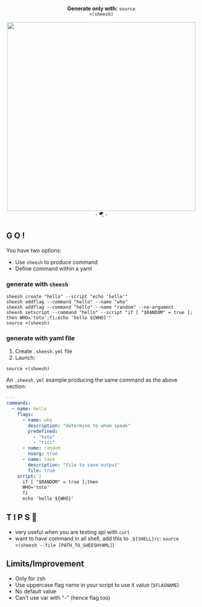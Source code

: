 
<div align=center>

<br><strong>Generate only with:</strong>
<code>source <(sheesh)</code>

<img width=500 src="https://user-images.githubusercontent.com/14805903/215820436-2e7d553e-48c0-4232-b286-f21ae8c3ef1e.png">
<br><strong>·</strong> 🪂 <strong>·</strong><br>
</div>


## G O !
You have two options:
* Use `sheesh` to produce command
* Define command within a yaml

### generate with `sheesh`

```shell
sheesh create "hello" --script "echo 'hello'"
sheesh addflag --command "hello" --name "who"
sheesh addflag --command "hello" --name "random" --no-argument
sheesh setscript --command "hello" --script "if [ "$RANDOM" = true ]; then WHO='toto';fi;echo 'hello ${WHO}'"
source <(sheesh)
```

### generate with yaml file

1. Create `.sheesh.yml` file
2. Launch:
```shell
source <(sheesh)
```

An `.sheesh.yml` example producing the same command as the above section:
```yaml
---
commands:
  - name: hello
    flags:
      - name: who
        description: "determine to whom speak"
        predefined:
          - "toto"
          - "titi"
      - name: random
        noarg: true
      - name: save
        description: "file to save output"
        file: true
    script: |
      if [ "$RANDOM" = true ];then
      WHO='toto'
      fi
      echo 'hello ${WHO}'
```

## T I P S 🎩

* very useful when you are testing api with `curl`
* want to have command in all shell, add this to `.${SHELL}rc`: `source <(sheesh --file [PATH_TO_SHEESHYAML]`)


## Limits/Improvement
* Only for zsh
* Use uppercase flag name in your script to use it value (`$FLAGNAME`)
* No default value
* Can't use var with "-" (hence flag too)
